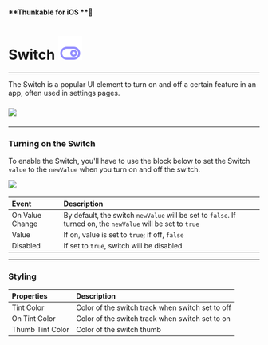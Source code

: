 #### **Thunkable for iOS **

# Switch ![](/assets/iOSviewIconSwitch.png)

---

The Switch is a popular UI element to turn on and off a certain feature in an app, often used in settings pages.

### ![](/assets/switch-✕-fig-1.gif)

---

### Turning on the Switch

To enable the Switch, you'll have to use the block below to set the Switch `value` to the `newValue` when you turn on and off the switch.

![](/assets/switch-✕-fig-2.png)

| Event | Description |
| :--- | :--- |
| On Value Change | By default, the switch `newValue` will be set to `false`. If turned on, the `newValue` will be set to `true` |
| Value | If on, value is set to `true`; if off, `false` |
| Disabled | If set to `true`, switch will be disabled |

---

### Styling

| Properties | Description |
| :--- | :--- |
| Tint Color | Color of the switch track when switch set to off |
| On Tint Color | Color of the switch track when switch set to on |
| Thumb Tint Color | Color of the switch thumb |

### 



